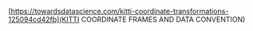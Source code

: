[https://towardsdatascience.com/kitti-coordinate-transformations-125094cd42fb](KITTI COORDINATE FRAMES AND DATA CONVENTION)